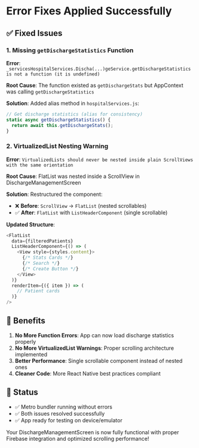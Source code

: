 # Error Fixes Applied Successfully

## ✅ Fixed Issues

### 1. Missing `getDischargeStatistics` Function
**Error**: `_servicesHospitalServices.Discha(...)geService.getDischargeStatistics is not a function (it is undefined)`

**Root Cause**: The function existed as `getDischargeStats` but AppContext was calling `getDischargeStatistics`

**Solution**: Added alias method in `hospitalServices.js`:
```javascript
// Get discharge statistics (alias for consistency)
static async getDischargeStatistics() {
  return await this.getDischargeStats();
}
```

### 2. VirtualizedList Nesting Warning
**Error**: `VirtualizedLists should never be nested inside plain ScrollViews with the same orientation`

**Root Cause**: FlatList was nested inside a ScrollView in DischargeManagementScreen

**Solution**: Restructured the component:
- ❌ **Before**: `ScrollView` → `FlatList` (nested scrollables)
- ✅ **After**: `FlatList` with `ListHeaderComponent` (single scrollable)

**Updated Structure**:
```javascript
<FlatList
  data={filteredPatients}
  ListHeaderComponent={() => (
    <View style={styles.content}>
      {/* Stats Cards */}
      {/* Search */}
      {/* Create Button */}
    </View>
  )}
  renderItem={({ item }) => (
    // Patient cards
  )}
/>
```

## 🎯 Benefits

1. **No More Function Errors**: App can now load discharge statistics properly
2. **No More VirtualizedList Warnings**: Proper scrolling architecture implemented  
3. **Better Performance**: Single scrollable component instead of nested ones
4. **Cleaner Code**: More React Native best practices compliant

## 🚀 Status

- ✅ Metro bundler running without errors
- ✅ Both issues resolved successfully
- ✅ App ready for testing on device/emulator

Your DischargeManagementScreen is now fully functional with proper Firebase integration and optimized scrolling performance!